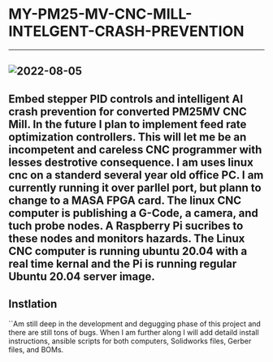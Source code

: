 # MY-PM25-MV-CNC-MILL-INTELGENT-CRASH-PREVENTION
----
![2022-08-05](https://user-images.githubusercontent.com/80770419/183114230-3796c10a-259d-4abc-8783-66486e7f97f9.png)
----
Embed stepper PID controls and intelligent AI crash prevention for converted PM25MV CNC Mill. In the future I plan to implement feed rate optimization controllers. This will let me be an incompetent and careless  CNC  programmer with lesses destrotive consequence. I am uses linux cnc on a standerd several year old office PC. I am currently running it over parllel port, but plann to change to a MASA FPGA card. The linux CNC computer is publishing a G-Code, a camera, and tuch probe nodes. A Raspberry Pi sucribes to these nodes and monitors hazards. The Linux CNC computer is running ubuntu 20.04 with a real time kernal and the Pi is running regular Ubuntu 20.04 server image.
----
## Instlation
``Am still deep in the development and degugging phase of this project and there are still tons of bugs. When I am further along I will add detaild install instructions, ansible scripts for both computers, Solidworks files, Gerber files, and BOMs.
